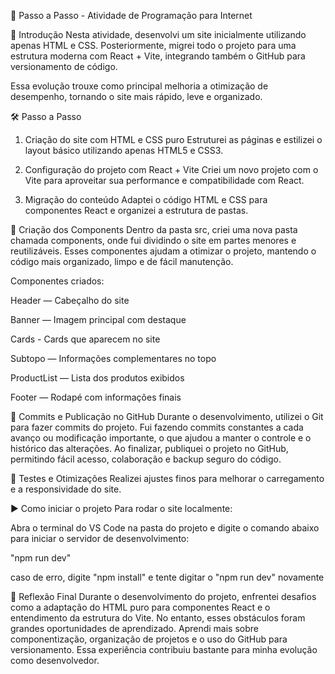 🚀 Passo a Passo - Atividade de Programação para Internet

📌 Introdução
Nesta atividade, desenvolvi um site inicialmente utilizando apenas HTML e CSS. Posteriormente, migrei todo o projeto para uma estrutura moderna com React + Vite, integrando também o GitHub para versionamento de código.

Essa evolução trouxe como principal melhoria a otimização de desempenho, tornando o site mais rápido, leve e organizado.

🛠️ Passo a Passo

1. Criação do site com HTML e CSS puro
Estruturei as páginas e estilizei o layout básico utilizando apenas HTML5 e CSS3.

2. Configuração do projeto com React + Vite
Criei um novo projeto com o Vite para aproveitar sua performance e compatibilidade com React.

3. Migração do conteúdo
Adaptei o código HTML e CSS para componentes React e organizei a estrutura de pastas.

🧩 Criação dos Components
Dentro da pasta src, criei uma nova pasta chamada components, onde fui dividindo o site em partes menores e reutilizáveis. Esses componentes ajudam a otimizar o projeto, mantendo o código mais organizado, limpo e de fácil manutenção.

Componentes criados:

Header — Cabeçalho do site

Banner — Imagem principal com destaque

Cards - Cards que aparecem no site

Subtopo — Informações complementares no topo

ProductList — Lista dos produtos exibidos

Footer — Rodapé com informações finais

💾 Commits e Publicação no GitHub
Durante o desenvolvimento, utilizei o Git para fazer commits do projeto. Fui fazendo commits constantes a cada avanço ou modificação importante, o que ajudou a manter o controle e o histórico das alterações.
Ao finalizar, publiquei o projeto no GitHub, permitindo fácil acesso, colaboração e backup seguro do código.

🔧 Testes e Otimizações
Realizei ajustes finos para melhorar o carregamento e a responsividade do site.

▶️ Como iniciar o projeto
Para rodar o site localmente:

Abra o terminal do VS Code na pasta do projeto e digite o comando abaixo para iniciar o servidor de desenvolvimento:

"npm run dev"

caso de erro, digite "npm install" e tente digitar o "npm run dev" novamente

💭 Reflexão Final
Durante o desenvolvimento do projeto, enfrentei desafios como a adaptação do HTML puro para componentes React e o entendimento da estrutura do Vite. No entanto, esses obstáculos foram grandes oportunidades de aprendizado. Aprendi mais sobre componentização, organização de projetos e o uso do GitHub para versionamento. Essa experiência contribuiu bastante para minha evolução como desenvolvedor.
